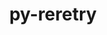 ---
title: "py-reretry"
layout: cache
categories: [package, develop]
meta: {"versions": ["0.11.1"], "compilers": ["gcc@=7.3.1"], "oss": ["amzn2"], "platforms": ["linux"], "targets": ["aarch64", "neoverse_n1", "x86_64_v3"], "stacks": ["aws-isc", "aws-isc-aarch64", "root"], "num_specs": 15, "num_specs_by_stack": {"aws-isc-aarch64": 10, "root": 15, "aws-isc": 5}}
spec_details: [{"hash": "sr6mmmrnputlutwvoxjg6j7bymqb372k", "compiler": "gcc@=7.3.1", "versions": ["0.11.1"], "os": "amzn2", "platform": "linux", "target": "aarch64", "variants": ["build_system=python_pip"], "stacks": ["aws-isc-aarch64", "root"], "size": "-", "tarball": "https://binaries.spack.io/develop/build_cache/linux-amzn2-aarch64/gcc-7.3.1/py-reretry-0.11.1/linux-amzn2-aarch64-gcc-7.3.1-py-reretry-0.11.1-sr6mmmrnputlutwvoxjg6j7bymqb372k.spack"}, {"hash": "wyjnduoswvdaewzalvf7toqq47exhlxe", "compiler": "gcc@=7.3.1", "versions": ["0.11.1"], "os": "amzn2", "platform": "linux", "target": "aarch64", "variants": ["build_system=python_pip"], "stacks": ["aws-isc-aarch64", "root"], "size": "-", "tarball": "https://binaries.spack.io/develop/build_cache/linux-amzn2-aarch64/gcc-7.3.1/py-reretry-0.11.1/linux-amzn2-aarch64-gcc-7.3.1-py-reretry-0.11.1-wyjnduoswvdaewzalvf7toqq47exhlxe.spack"}, {"hash": "icm2nabwn2ybvlguahuycqoynmwxicho", "compiler": "gcc@=7.3.1", "versions": ["0.11.1"], "os": "amzn2", "platform": "linux", "target": "aarch64", "variants": ["build_system=python_pip"], "stacks": ["aws-isc-aarch64", "root"], "size": "-", "tarball": "https://binaries.spack.io/develop/build_cache/linux-amzn2-aarch64/gcc-7.3.1/py-reretry-0.11.1/linux-amzn2-aarch64-gcc-7.3.1-py-reretry-0.11.1-icm2nabwn2ybvlguahuycqoynmwxicho.spack"}, {"hash": "dqzkkrmuk62a3a35z3yezqk4wxwynlgv", "compiler": "gcc@=7.3.1", "versions": ["0.11.1"], "os": "amzn2", "platform": "linux", "target": "aarch64", "variants": ["build_system=python_pip"], "stacks": ["aws-isc-aarch64", "root"], "size": "-", "tarball": "https://binaries.spack.io/develop/build_cache/linux-amzn2-aarch64/gcc-7.3.1/py-reretry-0.11.1/linux-amzn2-aarch64-gcc-7.3.1-py-reretry-0.11.1-dqzkkrmuk62a3a35z3yezqk4wxwynlgv.spack"}, {"hash": "vwalkogfrj232sbh5zb2mu7fafgh7axg", "compiler": "gcc@=7.3.1", "versions": ["0.11.1"], "os": "amzn2", "platform": "linux", "target": "aarch64", "variants": ["build_system=python_pip"], "stacks": ["aws-isc-aarch64", "root"], "size": "-", "tarball": "https://binaries.spack.io/develop/build_cache/linux-amzn2-aarch64/gcc-7.3.1/py-reretry-0.11.1/linux-amzn2-aarch64-gcc-7.3.1-py-reretry-0.11.1-vwalkogfrj232sbh5zb2mu7fafgh7axg.spack"}, {"hash": "xvokcn2rhgi3zk2pkvyuj77zl2mqxiwf", "compiler": "gcc@=7.3.1", "versions": ["0.11.1"], "os": "amzn2", "platform": "linux", "target": "neoverse_n1", "variants": ["build_system=python_pip"], "stacks": ["aws-isc-aarch64", "root"], "size": "-", "tarball": "https://binaries.spack.io/develop/build_cache/linux-amzn2-neoverse_n1/gcc-7.3.1/py-reretry-0.11.1/linux-amzn2-neoverse_n1-gcc-7.3.1-py-reretry-0.11.1-xvokcn2rhgi3zk2pkvyuj77zl2mqxiwf.spack"}, {"hash": "nz4zyvqvfgspfmeg5hu2ons2okkx2ovd", "compiler": "gcc@=7.3.1", "versions": ["0.11.1"], "os": "amzn2", "platform": "linux", "target": "neoverse_n1", "variants": ["build_system=python_pip"], "stacks": ["aws-isc-aarch64", "root"], "size": "-", "tarball": "https://binaries.spack.io/develop/build_cache/linux-amzn2-neoverse_n1/gcc-7.3.1/py-reretry-0.11.1/linux-amzn2-neoverse_n1-gcc-7.3.1-py-reretry-0.11.1-nz4zyvqvfgspfmeg5hu2ons2okkx2ovd.spack"}, {"hash": "z2stggl5emqw7fcgxcgau7rc5ixzyfwi", "compiler": "gcc@=7.3.1", "versions": ["0.11.1"], "os": "amzn2", "platform": "linux", "target": "neoverse_n1", "variants": ["build_system=python_pip"], "stacks": ["aws-isc-aarch64", "root"], "size": "-", "tarball": "https://binaries.spack.io/develop/build_cache/linux-amzn2-neoverse_n1/gcc-7.3.1/py-reretry-0.11.1/linux-amzn2-neoverse_n1-gcc-7.3.1-py-reretry-0.11.1-z2stggl5emqw7fcgxcgau7rc5ixzyfwi.spack"}, {"hash": "bfuisdbjrmn3qsi2b3jb6pg6plbi5rxi", "compiler": "gcc@=7.3.1", "versions": ["0.11.1"], "os": "amzn2", "platform": "linux", "target": "neoverse_n1", "variants": ["build_system=python_pip"], "stacks": ["aws-isc-aarch64", "root"], "size": "-", "tarball": "https://binaries.spack.io/develop/build_cache/linux-amzn2-neoverse_n1/gcc-7.3.1/py-reretry-0.11.1/linux-amzn2-neoverse_n1-gcc-7.3.1-py-reretry-0.11.1-bfuisdbjrmn3qsi2b3jb6pg6plbi5rxi.spack"}, {"hash": "uo2me2ijvnm4z2nxgrxpyns27u5pfpl4", "compiler": "gcc@=7.3.1", "versions": ["0.11.1"], "os": "amzn2", "platform": "linux", "target": "neoverse_n1", "variants": ["build_system=python_pip"], "stacks": ["aws-isc-aarch64", "root"], "size": "-", "tarball": "https://binaries.spack.io/develop/build_cache/linux-amzn2-neoverse_n1/gcc-7.3.1/py-reretry-0.11.1/linux-amzn2-neoverse_n1-gcc-7.3.1-py-reretry-0.11.1-uo2me2ijvnm4z2nxgrxpyns27u5pfpl4.spack"}, {"hash": "rzp3htm5nmhtyw4k6vo4ibuctltirhbh", "compiler": "gcc@=7.3.1", "versions": ["0.11.1"], "os": "amzn2", "platform": "linux", "target": "x86_64_v3", "variants": ["build_system=python_pip"], "stacks": ["root", "aws-isc"], "size": "-", "tarball": "https://binaries.spack.io/develop/build_cache/linux-amzn2-x86_64_v3/gcc-7.3.1/py-reretry-0.11.1/linux-amzn2-x86_64_v3-gcc-7.3.1-py-reretry-0.11.1-rzp3htm5nmhtyw4k6vo4ibuctltirhbh.spack"}, {"hash": "hyibbfjwnqx6bgwswfngyjb7bjhcrp4l", "compiler": "gcc@=7.3.1", "versions": ["0.11.1"], "os": "amzn2", "platform": "linux", "target": "x86_64_v3", "variants": ["build_system=python_pip"], "stacks": ["root", "aws-isc"], "size": "-", "tarball": "https://binaries.spack.io/develop/build_cache/linux-amzn2-x86_64_v3/gcc-7.3.1/py-reretry-0.11.1/linux-amzn2-x86_64_v3-gcc-7.3.1-py-reretry-0.11.1-hyibbfjwnqx6bgwswfngyjb7bjhcrp4l.spack"}, {"hash": "pwiptam7skmhraubjci7mwmpl2tqb2v7", "compiler": "gcc@=7.3.1", "versions": ["0.11.1"], "os": "amzn2", "platform": "linux", "target": "x86_64_v3", "variants": ["build_system=python_pip"], "stacks": ["root", "aws-isc"], "size": "-", "tarball": "https://binaries.spack.io/develop/build_cache/linux-amzn2-x86_64_v3/gcc-7.3.1/py-reretry-0.11.1/linux-amzn2-x86_64_v3-gcc-7.3.1-py-reretry-0.11.1-pwiptam7skmhraubjci7mwmpl2tqb2v7.spack"}, {"hash": "7heus4gkn33zxm3sdqad3mbhovndfgvk", "compiler": "gcc@=7.3.1", "versions": ["0.11.1"], "os": "amzn2", "platform": "linux", "target": "x86_64_v3", "variants": ["build_system=python_pip"], "stacks": ["root", "aws-isc"], "size": "-", "tarball": "https://binaries.spack.io/develop/build_cache/linux-amzn2-x86_64_v3/gcc-7.3.1/py-reretry-0.11.1/linux-amzn2-x86_64_v3-gcc-7.3.1-py-reretry-0.11.1-7heus4gkn33zxm3sdqad3mbhovndfgvk.spack"}, {"hash": "zohjf6rnaevltqzejcp4fnrog2fxqjkt", "compiler": "gcc@=7.3.1", "versions": ["0.11.1"], "os": "amzn2", "platform": "linux", "target": "x86_64_v3", "variants": ["build_system=python_pip"], "stacks": ["root", "aws-isc"], "size": "-", "tarball": "https://binaries.spack.io/develop/build_cache/linux-amzn2-x86_64_v3/gcc-7.3.1/py-reretry-0.11.1/linux-amzn2-x86_64_v3-gcc-7.3.1-py-reretry-0.11.1-zohjf6rnaevltqzejcp4fnrog2fxqjkt.spack"}]
---